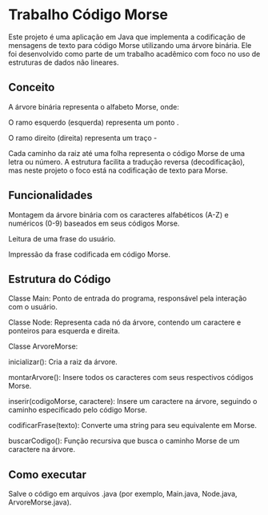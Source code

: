 # Trabalho Código Morse

Este projeto é uma aplicação em Java que implementa a codificação de mensagens de texto para código Morse utilizando uma árvore binária. Ele foi desenvolvido como parte de um trabalho acadêmico com foco no uso de estruturas de dados não lineares.

## Conceito
A árvore binária representa o alfabeto Morse, onde:

O ramo esquerdo (esquerda) representa um ponto .

O ramo direito (direita) representa um traço -

Cada caminho da raiz até uma folha representa o código Morse de uma letra ou número. A estrutura facilita a tradução reversa (decodificação), mas neste projeto o foco está na codificação de texto para Morse.

## Funcionalidades
Montagem da árvore binária com os caracteres alfabéticos (A-Z) e numéricos (0-9) baseados em seus códigos Morse.

Leitura de uma frase do usuário.

Impressão da frase codificada em código Morse.

## Estrutura do Código
Classe Main: Ponto de entrada do programa, responsável pela interação com o usuário.

Classe Node: Representa cada nó da árvore, contendo um caractere e ponteiros para esquerda e direita.

Classe ArvoreMorse:

inicializar(): Cria a raiz da árvore.

montarArvore(): Insere todos os caracteres com seus respectivos códigos Morse.

inserir(codigoMorse, caractere): Insere um caractere na árvore, seguindo o caminho especificado pelo código Morse.

codificarFrase(texto): Converte uma string para seu equivalente em Morse.

buscarCodigo(): Função recursiva que busca o caminho Morse de um caractere na árvore.

## Como executar
Salve o código em arquivos .java (por exemplo, Main.java, Node.java, ArvoreMorse.java).

